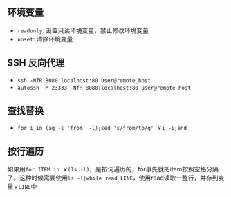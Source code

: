 ## 环境变量

- `readonly`: 设置只读环境变量，禁止修改环境变量
- `unset`: 清除环境变量

## SSH 反向代理

- `ssh -NfR 8080:localhost:80 user@remote_host`
- `autossh -M 23333 -NfR 8080:localhost:80 user@remote_host`

## 查找替换

- `for i in (ag -s 'from' -l);sed 's/from/to/g' ￥i -i;end`

## 按行遍历

如果用`for ITEM in ￥(ls -l)`，是按词遍历的，for事先就把item按照空格分隔了。这种时候需要使用`ls -l|while read LINE`，使用read读取一整行，并存到变量`￥LINE`中
